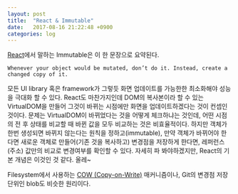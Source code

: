 ```yaml
---
layout: post
title:  "React & Immutable"
date:   2017-08-16 21:22:48 +0900
categories: log
---
```


[React](https://facebook.github.io/react/)에서 말하는 Immutable은 이
한 문장으로 요약된다. 

	Whenever your object would be mutated, don’t do it. Instead, create a changed copy of it.

모든 UI library 혹은 framework가 그렇듯 화면
업데이트를 가능한한 최소화해야 성능을 극대화 할 수 있다. React도
마찬가지인데 DOM의 복사본이라 할 수 있는 VirtualDOM을 만들어 그것이
바뀌는 시점에만 화면을 업데이트하겠다는 것이 컨셉인 것이다. 문제는
VirtualDOM이 바뀌었다는 것을 어떻게 체크하냐는 것인데, 어떤 시점의 전
후 상태를 비교할 때 바뀐 값을 모두 비교하는 것은 비효율적이다. 하지만
객체가 한번 생성되면 바뀌지 않는다는 원칙을 정하고(immutable), 만약
객체가 바뀌어야 한다면 새로운 객체로 만들어(기존 것을 복사하고)
변경점을 저장하게 한다면, 레퍼런스(주소) 값만의 비교로 변경여부를
확인할 수 있다. 자세히 파 봐야하겠지만, React의 기본 개념은 이것인 것
같다. 올레~

Filesystem에서 사용하는 [COW
(Copy-on-Write)](https://en.wikipedia.org/wiki/Copy-on-write)
매커니즘이나, Git의 변경점 저장단위인 blob도 비슷한 원리이다.
